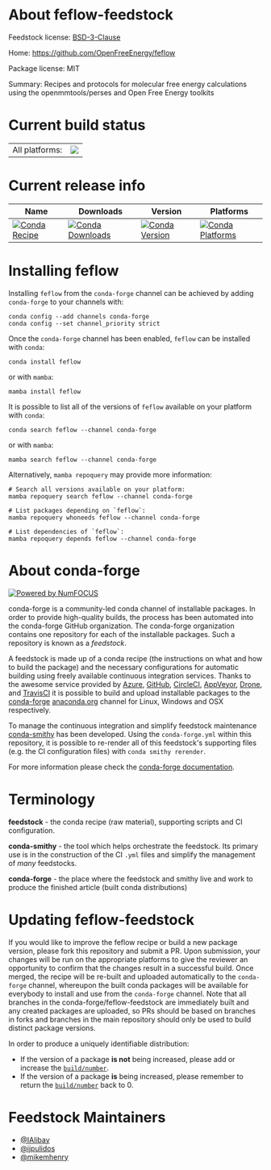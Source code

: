 About feflow-feedstock
======================

Feedstock license: [BSD-3-Clause](https://github.com/conda-forge/feflow-feedstock/blob/main/LICENSE.txt)

Home: https://github.com/OpenFreeEnergy/feflow

Package license: MIT

Summary: Recipes and protocols for molecular free energy calculations using the openmmtools/perses and Open Free Energy toolkits

Current build status
====================


<table><tr><td>All platforms:</td>
    <td>
      <a href="https://dev.azure.com/conda-forge/feedstock-builds/_build/latest?definitionId=23039&branchName=main">
        <img src="https://dev.azure.com/conda-forge/feedstock-builds/_apis/build/status/feflow-feedstock?branchName=main">
      </a>
    </td>
  </tr>
</table>

Current release info
====================

| Name | Downloads | Version | Platforms |
| --- | --- | --- | --- |
| [![Conda Recipe](https://img.shields.io/badge/recipe-feflow-green.svg)](https://anaconda.org/conda-forge/feflow) | [![Conda Downloads](https://img.shields.io/conda/dn/conda-forge/feflow.svg)](https://anaconda.org/conda-forge/feflow) | [![Conda Version](https://img.shields.io/conda/vn/conda-forge/feflow.svg)](https://anaconda.org/conda-forge/feflow) | [![Conda Platforms](https://img.shields.io/conda/pn/conda-forge/feflow.svg)](https://anaconda.org/conda-forge/feflow) |

Installing feflow
=================

Installing `feflow` from the `conda-forge` channel can be achieved by adding `conda-forge` to your channels with:

```
conda config --add channels conda-forge
conda config --set channel_priority strict
```

Once the `conda-forge` channel has been enabled, `feflow` can be installed with `conda`:

```
conda install feflow
```

or with `mamba`:

```
mamba install feflow
```

It is possible to list all of the versions of `feflow` available on your platform with `conda`:

```
conda search feflow --channel conda-forge
```

or with `mamba`:

```
mamba search feflow --channel conda-forge
```

Alternatively, `mamba repoquery` may provide more information:

```
# Search all versions available on your platform:
mamba repoquery search feflow --channel conda-forge

# List packages depending on `feflow`:
mamba repoquery whoneeds feflow --channel conda-forge

# List dependencies of `feflow`:
mamba repoquery depends feflow --channel conda-forge
```


About conda-forge
=================

[![Powered by
NumFOCUS](https://img.shields.io/badge/powered%20by-NumFOCUS-orange.svg?style=flat&colorA=E1523D&colorB=007D8A)](https://numfocus.org)

conda-forge is a community-led conda channel of installable packages.
In order to provide high-quality builds, the process has been automated into the
conda-forge GitHub organization. The conda-forge organization contains one repository
for each of the installable packages. Such a repository is known as a *feedstock*.

A feedstock is made up of a conda recipe (the instructions on what and how to build
the package) and the necessary configurations for automatic building using freely
available continuous integration services. Thanks to the awesome service provided by
[Azure](https://azure.microsoft.com/en-us/services/devops/), [GitHub](https://github.com/),
[CircleCI](https://circleci.com/), [AppVeyor](https://www.appveyor.com/),
[Drone](https://cloud.drone.io/welcome), and [TravisCI](https://travis-ci.com/)
it is possible to build and upload installable packages to the
[conda-forge](https://anaconda.org/conda-forge) [anaconda.org](https://anaconda.org/)
channel for Linux, Windows and OSX respectively.

To manage the continuous integration and simplify feedstock maintenance
[conda-smithy](https://github.com/conda-forge/conda-smithy) has been developed.
Using the ``conda-forge.yml`` within this repository, it is possible to re-render all of
this feedstock's supporting files (e.g. the CI configuration files) with ``conda smithy rerender``.

For more information please check the [conda-forge documentation](https://conda-forge.org/docs/).

Terminology
===========

**feedstock** - the conda recipe (raw material), supporting scripts and CI configuration.

**conda-smithy** - the tool which helps orchestrate the feedstock.
                   Its primary use is in the construction of the CI ``.yml`` files
                   and simplify the management of *many* feedstocks.

**conda-forge** - the place where the feedstock and smithy live and work to
                  produce the finished article (built conda distributions)


Updating feflow-feedstock
=========================

If you would like to improve the feflow recipe or build a new
package version, please fork this repository and submit a PR. Upon submission,
your changes will be run on the appropriate platforms to give the reviewer an
opportunity to confirm that the changes result in a successful build. Once
merged, the recipe will be re-built and uploaded automatically to the
`conda-forge` channel, whereupon the built conda packages will be available for
everybody to install and use from the `conda-forge` channel.
Note that all branches in the conda-forge/feflow-feedstock are
immediately built and any created packages are uploaded, so PRs should be based
on branches in forks and branches in the main repository should only be used to
build distinct package versions.

In order to produce a uniquely identifiable distribution:
 * If the version of a package **is not** being increased, please add or increase
   the [``build/number``](https://docs.conda.io/projects/conda-build/en/latest/resources/define-metadata.html#build-number-and-string).
 * If the version of a package **is** being increased, please remember to return
   the [``build/number``](https://docs.conda.io/projects/conda-build/en/latest/resources/define-metadata.html#build-number-and-string)
   back to 0.

Feedstock Maintainers
=====================

* [@IAlibay](https://github.com/IAlibay/)
* [@ijpulidos](https://github.com/ijpulidos/)
* [@mikemhenry](https://github.com/mikemhenry/)

